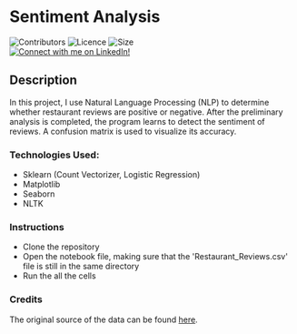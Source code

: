 # Sentiment Analysis
![Contributors](https://img.shields.io/badge/Contributors-Michael%20Rehani-brightgreen)
![Licence](https://img.shields.io/github/license/mrrehani/Sentiment-Analysis)
![Size](https://img.shields.io/github/repo-size/mrrehani/Sentiment-Analysis)
<br>
<a href="https://www.linkedin.com/in/michael-rehani/">
<img alt="Connect with me on LinkedIn!">
</a>

## Description
In this project, I use Natural Language Processing (NLP) to determine whether restaurant reviews are positive or negative. After the preliminary analysis is completed, the program learns to detect the sentiment of reviews. A confusion matrix is used to visualize its accuracy.

### Technologies Used:
- Sklearn (Count Vectorizer, Logistic Regression)
- Matplotlib
- Seaborn
- NLTK 

### Instructions
- Clone the repository
- Open the notebook file, making sure that the 'Restaurant_Reviews.csv' file is still in the same directory
- Run the all the cells

### Credits
The original source of the data can be found [here](https://www.kaggle.com/vigneshwarsofficial/reviews).
 

